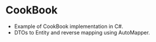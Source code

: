 # CookBook
* Example of CookBook implementation in C#.
* DTOs to Entity and reverse mapping using AutoMapper.